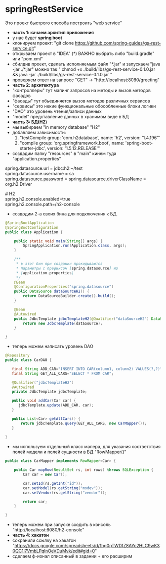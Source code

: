 # springRestService


Это проект быстрого способа построить "web service"
- **часть 1: качаем архитип приложения**
- у нас будет **spring boot**
- клонируем проект: "git clone https://github.com/spring-guides/gs-rest-service.git"
- открываем проект в "IDEA" (*) ВАЖНО выбрать либо "build.gradle" или "pom.xml"
- сбилдив проект, сделать исполняемым файл "\*.jar" и запускаем "java -jar ./\*.jar"
можно так " chmod +x ./build/libs/gs-rest-service-0.1.0.jar && java -jar ./build/libs/gs-rest-service-0.1.0.jar "
- проверяем ответ на запросс "GET" -> "http://localhost:8080/greeting"
- **часть 2: архитектура**
- "контроллеры" тут мапинг запросов на методы и вызов методов фасадов
- "фасады" тут обьединяется вызов методов различных сервисов
- "сервисы" это некие функциональные обособленные блоки логики
- "DAO" это уровень чтения/записи данных
- "model" представление данных в хранимом виде в БД 
- **часть 3: БД(H2)**
- мы выбираем "in memory database" "H2"
- добавляем зависимости:  
  1. "testCompile group: 'com.h2database', name: 'h2', version: '1.4.196'"  
  2. "compile group: 'org.springframework.boot', name: 'spring-boot-starter-jdbc', version: '1.5.12.RELEASE'"  
- создадим папку "resources" в "main" кинем туда "application.properties"

spring.datasource.url = jdbc:h2:~/test  
spring.datasource.username = sa  
spring.datasource.password = 
spring.datasource.driverClassName = org.h2.Driver 

\# H2  
spring.h2.console.enabled=true  
spring.h2.console.path=/h2-console  

- создодим 2-а своих бина для подключения к БД
```java
@SpringBootApplication
@SpringBootConfiguration
public class Application {

    public static void main(String[] args) {
        SpringApplication.run(Application.class, args);
    }

    /**
     * в этот бин при создании прокидываются
     * параметры с префиксом [spring.datasource] из
     * [application.properties]
     */
    @Bean
    @ConfigurationProperties("spring.datasource")
    public DataSource dataSourceH2() {
        return DataSourceBuilder.create().build();
    }

    @Bean
    @Autowired
    public JdbcTemplate jdbcTemplateH2(@Qualifier("dataSourceH2") DataSource dataSource) {
        return new JdbcTemplate(dataSource);
    }

}
```
- теперь можем написать уровень DAO
```java
@Repository
public class CarDAO {

   final String ADD_CAR="INSERT INTO CAR(column1, column2) VALUES(?,?)";
   final String GET_ALL_CARS="SELECT * FROM CAR";

   @Qualifier("jdbcTemplateH2")
   @Autowired
   private JdbcTemplate jdbcTemplate;

   public void addCar(Car car) {
      jdbcTemplate.update(ADD_CAR, car);
   }

   public List<Car> getAllCars() {
       return jdbcTemplate.query(GET_ALL_CARS, new CarMapper());
   }
   
}
```
- мы используем отдельный класс мапера, для указания соответствия полей модели
и полей сущности в БД "RowMapper()"
```java
public class CarMapper implements RowMapper<Car> {

    public Car mapRow(ResultSet rs, int rows) throws SQLException {
        Car car = new Car();

        car.setId(rs.getInt("id"));
        car.setModel(rs.getString("modev"));
        car.setVendor(rs.getString("vendor"));

        return car;
    }

}
```
- теперь можем при запуске сходить в консоль "http://localhost:8080/h2-console"
- **часть 4: хакатон**
- сохранили ссылку на хакатон "https://docs.google.com/spreadsheets/d/1hg0pTWDfZ8AYc2HLC9wK30QC1i7VmbLPqInOeVDuMvk/edit#gid=0"
- сделаем ф-ионал описанный в задании + его расширим